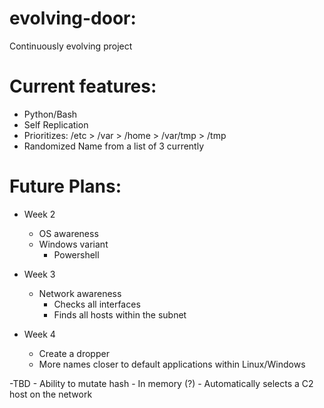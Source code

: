 # evolving-door:
Continuously evolving project

# Current features:
-   Python/Bash
-   Self Replication
-   Prioritizes: /etc > /var > /home > /var/tmp > /tmp
-   Randomized Name from a list of 3 currently


# Future Plans:
- Week 2
    - OS awareness
    - Windows variant
        - Powershell
     
- Week 3
    - Network awareness
        - Checks all interfaces
        - Finds all hosts within the subnet

- Week 4
    - Create a dropper
    - More names closer to default applications within Linux/Windows

-TBD
    - Ability to mutate hash
    - In memory (?)
    - Automatically selects a C2 host on the network
  
  
  
